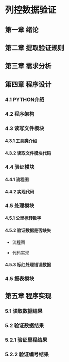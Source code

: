# 列控数据验证

## 第一章 绪论

## 第二章 提取验证规则

## 第三章 需求分析

## 第四章 程序设计

### 4.1 PYTHON介绍

### 4.2 程序架构

### 4.3 读写文件模块

#### 4.3.1 工具类介绍

#### 4.3.2 读取文件模块代码

### 4.4 验证模块

#### 4.4.1 流程图

#### 4.4.2 实现代码

### 4.5 处理模块

#### 4.5.1 公里标转数字

#### 4.5.2 验证数据是否缺失

- 流程图

- 代码实现

#### 4.5.3 标红处理错误数据

### 4.5 报表模块

## 第五章 程序实现

### 5.1 读取数据结果

### 5.2 验证数据结果

### 5.2.1 验证里程结果

### 5.2.2 验证编号结果
